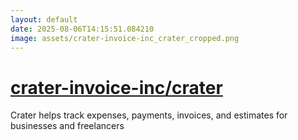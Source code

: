 ```yaml
---
layout: default
date: 2025-08-06T14:15:51.084210
image: assets/crater-invoice-inc_crater_cropped.png
---
```


# [crater-invoice-inc/crater](https://github.com/crater-invoice-inc/crater)

Crater helps track expenses, payments, invoices, and estimates for businesses and freelancers
